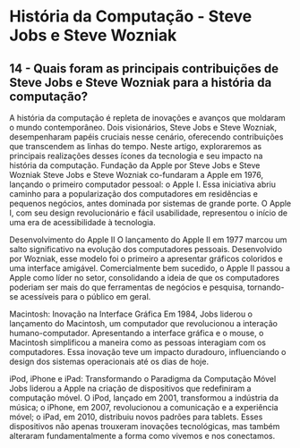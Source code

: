 # História da Computação -  Steve Jobs e Steve Wozniak

## 14 - Quais foram as principais contribuições de Steve Jobs e Steve Wozniak para a história da computação?

A história da computação é repleta de inovações e avanços que moldaram o mundo contemporâneo. Dois visionários, Steve Jobs e Steve Wozniak, desempenharam papéis cruciais nesse cenário, oferecendo contribuições que transcendem as linhas do tempo. Neste artigo, exploraremos as principais realizações desses ícones da tecnologia e seu impacto na história da computação.
Fundação da Apple por Steve Jobs e Steve Wozniak
Steve Jobs e Steve Wozniak co-fundaram a Apple em 1976, lançando o primeiro computador pessoal: o Apple I. Essa iniciativa abriu caminho para a popularização dos computadores em residências e pequenos negócios, antes dominada por sistemas de grande porte. O Apple I, com seu design revolucionário e fácil usabilidade, representou o início de uma era de acessibilidade à tecnologia.

Desenvolvimento do Apple II
O lançamento do Apple II em 1977 marcou um salto significativo na evolução dos computadores pessoais. Desenvolvido por Wozniak, esse modelo foi o primeiro a apresentar gráficos coloridos e uma interface amigável. Comercialmente bem sucedido, o Apple II passou a Apple como líder no setor, consolidando a ideia de que os computadores poderiam ser mais do que ferramentas de negócios e pesquisa, tornando-se acessíveis para o público em geral.

Macintosh: Inovação na Interface Gráfica
Em 1984, Jobs liderou o lançamento do Macintosh, um computador que revolucionou a interação humano-computador. Apresentando a interface gráfica e o mouse, o Macintosh simplificou a maneira como as pessoas interagiam com os computadores. Essa inovação teve um impacto duradouro, influenciando o design dos sistemas operacionais até os dias de hoje.

iPod, iPhone e iPad: Transformando o Paradigma da Computação Móvel
Jobs liderou a Apple na criação de dispositivos que redefiniram a computação móvel. O iPod, lançado em 2001, transformou a indústria da música; o iPhone, em 2007, revolucionou a comunicação e a experiência móvel; o iPad, em 2010, distribuiu novos padrões para tablets. Esses dispositivos não apenas trouxeram inovações tecnológicas, mas também alteraram fundamentalmente a forma como vivemos e nos conectamos.
